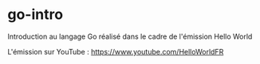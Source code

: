 # go-intro
Introduction au langage Go réalisé dans le cadre de l'émission Hello World

L'émission sur YouTube : https://www.youtube.com/HelloWorldFR
